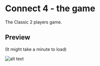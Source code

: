 # Connect 4 - the game
The Classic 2 players game.

## Preview
(It might take a minute to load)

![alt text](https://pli.io/dAthp.gif)
